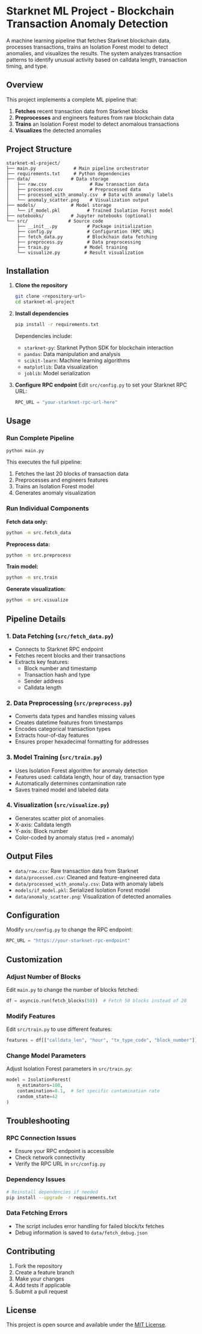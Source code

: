 # Starknet ML Project - Blockchain Transaction Anomaly Detection

A machine learning pipeline that fetches Starknet blockchain data, processes transactions, trains an Isolation Forest model to detect anomalies, and visualizes the results. The system analyzes transaction patterns to identify unusual activity based on calldata length, transaction timing, and type.

## Overview

This project implements a complete ML pipeline that:
1. **Fetches** recent transaction data from Starknet blocks
2. **Preprocesses** and engineers features from raw blockchain data
3. **Trains** an Isolation Forest model to detect anomalous transactions
4. **Visualizes** the detected anomalies

## Project Structure

```
starknet-ml-project/
├── main.py              # Main pipeline orchestrator
├── requirements.txt     # Python dependencies
├── data/               # Data storage
│   ├── raw.csv                # Raw transaction data
│   ├── processed.csv          # Preprocessed data
│   ├── processed_with_anomaly.csv  # Data with anomaly labels
│   └── anomaly_scatter.png    # Visualization output
├── models/             # Model storage
│   └── if_model.pkl          # Trained Isolation Forest model
├── notebooks/          # Jupyter notebooks (optional)
└── src/               # Source code
    ├── __init__.py           # Package initialization
    ├── config.py             # Configuration (RPC URL)
    ├── fetch_data.py         # Blockchain data fetching
    ├── preprocess.py         # Data preprocessing
    ├── train.py             # Model training
    └── visualize.py         # Result visualization
```

## Installation

1. **Clone the repository**
   ```bash
   git clone <repository-url>
   cd starknet-ml-project
   ```

2. **Install dependencies**
   ```bash
   pip install -r requirements.txt
   ```

   Dependencies include:
   - `starknet-py`: Starknet Python SDK for blockchain interaction
   - `pandas`: Data manipulation and analysis
   - `scikit-learn`: Machine learning algorithms
   - `matplotlib`: Data visualization
   - `joblib`: Model serialization

3. **Configure RPC endpoint**
   Edit `src/config.py` to set your Starknet RPC URL:
   ```python
   RPC_URL = "your-starknet-rpc-url-here"
   ```

## Usage

### Run Complete Pipeline
```bash
python main.py
```

This executes the full pipeline:
1. Fetches the last 20 blocks of transaction data
2. Preprocesses and engineers features
3. Trains an Isolation Forest model
4. Generates anomaly visualization

### Run Individual Components

**Fetch data only:**
```bash
python -m src.fetch_data
```

**Preprocess data:**
```bash
python -m src.preprocess
```

**Train model:**
```bash
python -m src.train
```

**Generate visualization:**
```bash
python -m src.visualize
```

## Pipeline Details

### 1. Data Fetching (`src/fetch_data.py`)
- Connects to Starknet RPC endpoint
- Fetches recent blocks and their transactions
- Extracts key features:
  - Block number and timestamp
  - Transaction hash and type
  - Sender address
  - Calldata length

### 2. Data Preprocessing (`src/preprocess.py`)
- Converts data types and handles missing values
- Creates datetime features from timestamps
- Encodes categorical transaction types
- Extracts hour-of-day features
- Ensures proper hexadecimal formatting for addresses

### 3. Model Training (`src/train.py`)
- Uses Isolation Forest algorithm for anomaly detection
- Features used: calldata length, hour of day, transaction type
- Automatically determines contamination rate
- Saves trained model and labeled data

### 4. Visualization (`src/visualize.py`)
- Generates scatter plot of anomalies
- X-axis: Calldata length
- Y-axis: Block number
- Color-coded by anomaly status (red = anomaly)

## Output Files

- `data/raw.csv`: Raw transaction data from Starknet
- `data/processed.csv`: Cleaned and feature-engineered data
- `data/processed_with_anomaly.csv`: Data with anomaly labels
- `models/if_model.pkl`: Serialized Isolation Forest model
- `data/anomaly_scatter.png`: Visualization of detected anomalies

## Configuration

Modify `src/config.py` to change the RPC endpoint:
```python
RPC_URL = "https://your-starknet-rpc-endpoint"
```

## Customization

### Adjust Number of Blocks
Edit `main.py` to change the number of blocks fetched:
```python
df = asyncio.run(fetch_blocks(50))  # Fetch 50 blocks instead of 20
```

### Modify Features
Edit `src/train.py` to use different features:
```python
features = df[["calldata_len", "hour", "tx_type_code", "block_number"]].fillna(0)
```

### Change Model Parameters
Adjust Isolation Forest parameters in `src/train.py`:
```python
model = IsolationForest(
    n_estimators=100, 
    contamination=0.1,  # Set specific contamination rate
    random_state=42
)
```

## Troubleshooting

### RPC Connection Issues
- Ensure your RPC endpoint is accessible
- Check network connectivity
- Verify the RPC URL in `src/config.py`

### Dependency Issues
```bash
# Reinstall dependencies if needed
pip install --upgrade -r requirements.txt
```

### Data Fetching Errors
- The script includes error handling for failed block/tx fetches
- Debug information is saved to `data/fetch_debug.json`

## Contributing

1. Fork the repository
2. Create a feature branch
3. Make your changes
4. Add tests if applicable
5. Submit a pull request

## License

This project is open source and available under the [MIT License](LICENSE).
